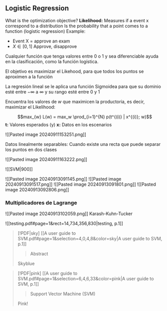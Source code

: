 ## Logistic Regression
What is the optimization objective?
**Likelihood:** Measures if a event x correspond to a distribution
Is the probability that a point comes to a function (logistic regression)
Example:
+ Event X = approve an exam
+ $X \in [0,1]$ Approve, disapprove

Cualquier función que tenga valores entre 0 o 1 y sea diferenciable ayuda en la clasificación, como la función logística.

El objetivo es maximizar el Likehood, para que todos los puntos se aproximen a la función

La regresión lineal se le aplica una función Sigmoidea para que su dominio esté entre $-\infty$  a $\infty$ y su rango esté entre 0 y 1

Encuentra los valores de $w$ que maximicen la productoria, es decir, maximizar el Likelihood:

$$max_{w} L(w) = max_w \prod_{i=1}^{N} p(t^{(i)} | x^{(i)}; w)$$
**t:** Valores esperados (y)
**x:** Datos en los escenarios

![[Pasted image 20240911153251.png]]

Datos linealmente separables: Cuando existe una recta que puede separar los puntos en dos clases

![[Pasted image 20240911163222.png]]

![[SVM|900]]

![[Pasted image 20240913091145.png]]
![[Pasted image 20240913091517.png]]
![[Pasted image 20240913091801.png]]
![[Pasted image 20240913092806.png]]
### Multiplicadores de Lagrange
![[Pasted image 20240913102059.png]]
Karash-Kuhn-Tucker

![[testing.pdf#page=1&rect=14,734,356,830|testing, p.1]]
> [!PDF|sky] [[A user guide to SVM.pdf#page=1&selection=4,0,4,8&color=sky|A user guide to SVM, p.1]]
> > Abstract
> 
> Skyblue

> [!PDF|pink] [[A user guide to SVM.pdf#page=1&selection=6,4,6,33&color=pink|A user guide to SVM, p.1]]
> > Support Vector Machine (SVM) 
> 
> Pink!

